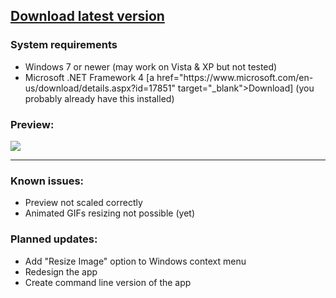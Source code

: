 <a href="https://github.com/SimonOravec/SimpleImageResizer/releases/download/0.1/imgresizer.exe"><h2>Download latest version</h2></a>

<h3>System requirements</h3>
<ul>
<li>Windows 7 or newer (may work on Vista & XP but not tested)</li>
<li>Microsoft .NET Framework 4 [a href="https://www.microsoft.com/en-us/download/details.aspx?id=17851" target="_blank">Download</a>] (you probably already have this installed)</li>
</ul>

<h3>Preview:</h3>
<img src="https://i.imgur.com/klIS6C2.png">
<hr>
<h3>Known issues:</h3>
<ul>
<li>Preview not scaled correctly</li>
<li>Animated GIFs resizing not possible (yet)</li>
</ul>

<h3>Planned updates:</h3>
<ul>
<li>Add "Resize Image" option to Windows context menu</li>
<li>Redesign the app</li>
<li>Create command line version of the app</li>
</ul>
